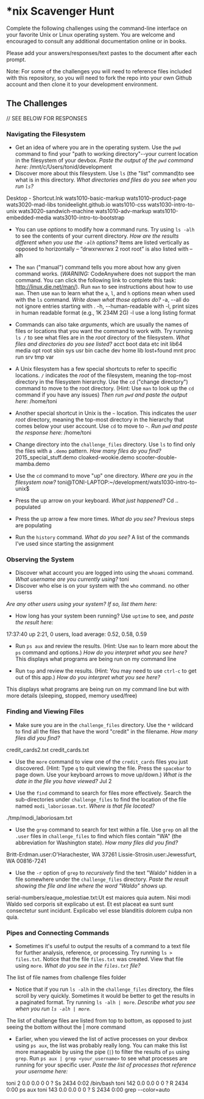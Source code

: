 # *nix Scavenger Hunt

Complete the following challenges using the command-line interface on your favorite
Unix or Linux operating system. You are welcome and encouraged to consult any
additional documentation online or in books.

Please add your answers/responses/text pastes to the document after each prompt.

Note: For some of the challenges you will need to reference files included with
this repository, so you will need to fork the repo into your own Github account
and then clone it to your development environment.

## The Challenges
// SEE BELOW FOR RESPONSES
### Navigating the Filesystem

* Get an idea of where you are in the operating system. Use the `pwd` command to find your "path to working directory"--your current location in the filesystem of your devbox. *Paste the output of the `pwd` command here:* /mnt/c/Users/tonid/development
* Discover more about this filesystem. Use `ls` (the "list" command)to see what is in this directory. *What directories and files do you see when you run `ls`?*

Desktop - Shortcut.lnk  wats1010-basic-markup    wats1010-product-page        wats3020-mad-libs
tonideelight.github.io  wats1010-css             wats1030-intro-to-unix       wats3020-sandwich-machine
wats1010-adv-markup     wats1010-embedded-media  wats3010-intro-to-bootstrap

* You can use *options* to modify how a command runs. Try using `ls -alh` to see the contents of your current directory. *How are the results different when you use the `-alh` options?* Items are listed vertically as opposed to horizontally – “drwxrwxrwx 2 root root” is also listed with –alh

* The `man` ("manual") command tells you more about how any given command works. (*WARNING:* CodeAnywhere does not support the man command. You can click the following link to complete this task: http://linux.die.net/man/). Run `man` to see instructions about how to use `man`. Then use `man` to learn what the `a`, `l`, and `h` options mean when used with the `ls` command. *Write down what those options do?*
-a, --all
do not ignore entries starting with .
-h, --human-readable
with -l, print sizes in human readable format (e.g., 1K 234M 2G)
 -l     use a long listing format

* Commands can also take *arguments*, which are usually the names of files or locations that you want the command to work with. Try running `ls /` to see what files are in the *root* directory of the filesystem. *What files and directories do you see listed?*
acct  boot   data  etc   init  lib64       media  opt   root  sbin  sys  usr
bin   cache  dev   home  lib   lost+found  mnt    proc  run   srv   tmp  var

* A Unix filesystem has a few special shortcuts to refer to specific locations. `/` indicates the *root* of the filesystem, meaning the top-most directory in the filesystem hierarchy. Use the `cd` ("change directory") command to move to the root directory. (Hint: Use `man` to look up the `cd` command if you have any issues) *Then run `pwd` and paste the output here:* /home/toni

* Another special shortcut in Unix is the `~` location. This indicates the *user root* directory, meaning the top-most directory in the hierarchy that comes below your user account. 
Use `cd` to move to `~`. *Run `pwd` and paste the response here:* 
/home/toni

* Change directory into the `challenge_files` directory. Use `ls` to find only the files with a `.demo` pattern. *How many files do you find?* 2015_special_stuff.demo  cloaked-wookie.demo  scooter-double-mamba.demo

* Use the `cd` command to move "up" one directory. *Where are you in the filesystem now?*
toni@TONI-LAPTOP:~/development/wats1030-intro-to-unix$

* Press the up arrow on your keyboard. *What just happened?*
Cd .. populated 

* Press the up arrow a few more times. *What do you see?*
Previous steps are populating

* Run the `history` command. *What do you see?*
A list of the commands I’ve used since starting the assignment


### Observing the System

* Discover what account you are logged into using the `whoami` command. *What username are you currently using?* 
toni
* Discover who else is on your system with the `who` command. 
no other userss

*Are any other users using your system? If so, list them here:*
* How long has your system been running? Use `uptime` to see, and *paste the result here:*

17:37:40 up  2:21,  0 users,  load average: 0.52, 0.58, 0.59

* Run `ps aux` and review the results. (Hint: Use `man` to learn more about the `ps` command and options.) *How do you interpret what you see here?*
This displays what programs are being run on my command line

* Run `top` and review the results. (Hint: You may need to use `ctrl-c` to get out of this app.) *How do you interpret what you see here?*

This displays what programs are being run on my command line but with more details (sleeping, stopped, memory used/free)


### Finding and Viewing Files

* Make sure you are in the `challenge_files` directory. Use the `*` wildcard to find all the files that have the word "credit" in the filename. *How many files did you find?*

credit_cards2.txt  credit_cards.txt


* Use the `more` command to view one of the `credit_cards` files you just discovered. (Hint: Type `q` to quit viewing the file. Press the `spacebar` to page down. Use your keyboard arrows to move up/down.) *What is the date in the file you have viewed?*
Jul 2

* Use the `find` command to search for files more effectively. Search the sub-directories under `challenge_files` to find the location of the file named `modi_laboriosam.txt`. *Where is that file located?* 

./tmp/modi_laboriosam.txt

* Use the `grep` command to search for text within a file. Use `grep` on all the `.user` files in `challenge_files` to find which files contain "WA" (the abbreviation for Washington state). *How many files did you find?*

Britt-Erdman.user:O'Harachester, WA 37261
Lissie-Strosin.user:Jewessfurt, WA 00816-7241

* Use the `-r` option of `grep` to *recursively* find the text "Waldo" hidden in a file somewhere under the `challenge_files` directory. *Paste the result showing the file and line where the word "Waldo" shows up.*

serial-numbers/eaque_molestiae.txt:Ut est maiores quia autem. Nisi modi Waldo sed corporis sit explicabo ut est. Et est placeat ea sunt sunt consectetur sunt incidunt. Explicabo vel esse blanditiis dolorem culpa non quia.


### Pipes and Connecting Commands

* Sometimes it's useful to output the results of a command to a text file for further analysis, reference, or processing. Try running `ls > files.txt`. Notice that the file `files.txt` was created. View that file using `more`. *What do you see in the `files.txt` file?*

The list of file names from challenge files folder

* Notice that if you run `ls -alh` in the `challenge_files` directory, the files scroll by very quickly. Sometimes it would be better to get the results in a paginated format. Try running `ls -alh | more`. *Describe what you see when you run `ls -alh | more`.*

The list of challenge files are listed from top to bottom, as opposed to just seeing the bottom without the | more command

* Earlier, when you viewed the list of active processes on your devbox using `ps aux`, the list was probably really long. You can make this list more manageable by using the pipe (`|`) to filter the results of `ps` using `grep`. Run `ps aux | grep <your_username>` to see what processes are running for your specific user. *Paste the list of processes that reference your username here:*

toni         2  0.0  0.0      0     0 ?        Ss    2434   0:02 /bin/bash
toni       142  0.0  0.0      0     0 ?        R     2434   0:00 ps aux
toni       143  0.0  0.0      0     0 ?        S     2434   0:00 grep --color=auto


